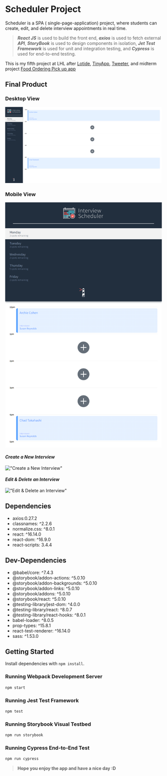 # Scheduler Project

Scheduler is a SPA ( single-page-application) project, where students can create, edit, and delete interview appointments in real time.

> **_React JS_** is used to build the front end, **_axios_** is used to fetch external **_API_**, **_StoryBook_** is used to design components in isolation, **_Jet Test Framework_** is used for unit and integration testing, and **_Cypress_** is used for end-to-end testing.

This is my fifth project at LHL after [Lotide](https://github.com/sohaib-go/lotide), [TinyApp](https://github.com/sohaib-go/tinyApp), [Tweeter](https://github.com/sohaib-go/tweeter), and midterm project [Food Ordering Pick up app](https://github.com/Sohaib-GO/Food-Ordering-Pick-Up-App)

## Final Product


### Desktop View

!["Desktop View"](https://github.com/Sohaib-GO/Interview-Scheduler/blob/master/public/README-IMGS/Desktop.png)

### Mobile View

!["Mobile View"](https://github.com/Sohaib-GO/Interview-Scheduler/blob/master/public/README-IMGS/Mobile.png)


#### _Create a New Interview_

!["Create a New Interview"](https://github.com/Sohaib-GO/Interview-Scheduler/blob/master/public/README-IMGS/Create1.gif)

#### _Edit & Delete an Interview_

!["Edit & Delete an Interview"](https://github.com/Sohaib-GO/Interview-Scheduler/blob/master/public/README-IMGS/Edit-Delete.gif)


## Dependencies


- axios:0.27.2
- classnames: ^2.2.6
- normalize.css: ^8.0.1
- react: ^16.14.0
- react-dom: ^16.9.0
- react-scripts: 3.4.4

## Dev-Dependencies

- @babel/core: ^7.4.3
- @storybook/addon-actions: ^5.0.10
- @storybook/addon-backgrounds: ^5.0.10
- @storybook/addon-links: ^5.0.10
- @storybook/addons: ^5.0.10
- @storybook/react: ^5.0.10
- @testing-library/jest-dom: ^4.0.0
- @testing-library/react: ^8.0.7
- @testing-library/react-hooks: ^8.0.1
- babel-loader: ^8.0.5
- prop-types: ^15.8.1
- react-test-renderer: ^16.14.0
- sass: ^1.53.0

## Getting Started

Install dependencies with `npm install`.

### Running Webpack Development Server

```sh
npm start
```

### Running Jest Test Framework

```sh
npm test
```

### Running Storybook Visual Testbed

```sh
npm run storybook
```

### Running Cypress End-to-End Test

```sh
npm run cypress
```

> **Hope you enjoy the app and have a nice day :D**
